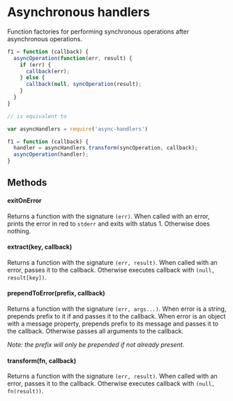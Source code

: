 # Asynchronous handlers

Function factories for performing synchronous operations after asynchronous operations. 

```js
f1 = function (callback) {
  asyncOperation(function(err, result) {
    if (err) {
      callback(err);
    } else {
      callback(null, syncOperation(result);
    }
  }
}

// is equivalent to

var asyncHandlers = require('async-handlers')

f1 = function (callback) {
  handler = asyncHandlers.transform(syncOperation, callback);
  asyncOperation(handler);
}
```

## Methods

#### exitOnError

Returns a function with the signature `(err)`.
When called with an error, prints the error in red to `stderr` and exits with status 1.
Otherwise does nothing.


#### extract(key, callback)

Returns a function with the signature `(err, result)`.
When called with an error, passes it to the callback.
Otherwise executes callback with `(null, result[key])`.


#### prependToError(prefix, callback)

Returns a function with the signature `(err, args...)`.
When error is a string, prepends prefix to it if and passes it to the callback.
When error is an object with a message property, prepends prefix to its message and passes it to the callback.
Otherwise passes all arguments to the callback.

_Note: the prefix will only be prepended if not already present._


#### transform(fn, callback)

Returns a function with the signature `(err, result)`.
When called with an error, passes it to the callback.
Otherwise executes callback with `(null, fn(result))`.
